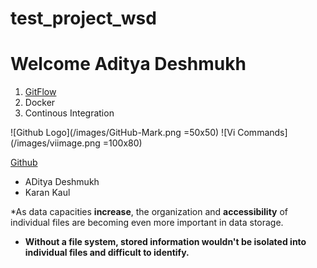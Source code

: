 # test_project_wsd


# Welcome Aditya Deshmukh

1. [GitFlow](/gitflow.md)
3. Docker
4. Continous Integration


![Github Logo](/images/GitHub-Mark.png =50x50)
![Vi Commands](/images/viimage.png =100x80)

[Github](https://github.githubassets.com/images/modules/logos_page/GitHub-Mark.png)


* ADitya Deshmukh
* Karan Kaul


*As data capacities **increase**, the organization and **accessibility** of individual files are becoming even more important in data storage.
* **Without a file system, stored information wouldn't be isolated into individual files and difficult to identify.**




